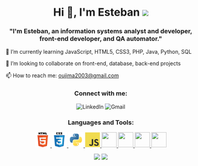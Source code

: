 

  <h1 align="center">Hi 👋, I'm Esteban <img height="40" src="https://emoji.gg/assets/emoji/7333-parrotdance.gif"></h1>


  <h3 align="center">"I'm Esteban, an information systems analyst and developer, front-end developer, and QA automator."</h3>


  🌱 I’m currently learning JavaScript, HTML5, CSS3, PHP, Java, Python, SQL

  👯 I’m looking to collaborate on front-end, database, back-end projects

  📫 How to reach me: oujima2003@gmail.com

  <h3 align="center">Connect with me:</h3>
  <div align="center">
  
  <img src="https://img.shields.io/badge/LinkedIn-0077B5?style=for-the-badge&logo=linkedin&logoColor=white"  alt="LinkedIn" />
  <img src="https://img.shields.io/badge/Gmail-D14836?style=for-the-badge&logo=gmail&logoColor=white" alt="Gmail" />
   
  </div>

  <h3 align="center">Languages and Tools:</h3>

  <p align="center">
      <a href="https://www.w3.org/html/" target="_blank">
          <img src="https://raw.githubusercontent.com/devicons/devicon/master/icons/html5/html5-original-wordmark.svg"
              alt="html5" width="40" height="40" />
      </a>
      <a href="https://www.w3schools.com/css/" target="_blank">
          <img src="https://raw.githubusercontent.com/devicons/devicon/master/icons/css3/css3-original-wordmark.svg"
              alt="css3" width="40" height="40" />
      </a>
      <a href="https://www.python.org" target="_blank">
          <img src="https://raw.githubusercontent.com/devicons/devicon/master/icons/python/python-original.svg"
              alt="python" width="40" height="40" />
      </a>
      <a href="https://developer.mozilla.org/en-US/docs/Web/JavaScript" target="_blank">
          <img src="https://raw.githubusercontent.com/devicons/devicon/master/icons/javascript/javascript-original.svg"
              alt="javascript" width="40" height="40" />
      </a>
      <a href="https://git-scm.com/" target="_blank">
          <img src="https://cdn.jsdelivr.net/gh/devicons/devicon/icons/git/git-original.svg" width="40" height="40" />
      </a>
      <a href="https://www.php.net/" target="_blank">
          <img src="https://cdn.jsdelivr.net/gh/devicons/devicon/icons/php/php-original.svg" width="40" height="40" />
      </a>
      <a href="https://getbootstrap.com/" target="_blank">
          <img src="https://cdn.jsdelivr.net/gh/devicons/devicon/icons/bootstrap/bootstrap-original.svg" width="40"
              height="40" />
      </a>
      <a href="https://www.mysql.com/" target="_blank">
          <img src="https://cdn.jsdelivr.net/gh/devicons/devicon/icons/mysql/mysql-original.svg" width="40" height="40" />
      </a>
  </p>

  <p align="center">
      <img height="150"
          src="https://github-readme-stats.vercel.app/api?username=aztolfo&theme=react&show_icons=true&include_all_commits=true" />
      <img height="150"
          src="https://github-readme-stats.vercel.app/api/top-langs/?username=aztolfo&theme=react&layout=compact" />
  </p>

  <link rel="stylesheet" href="https://cdn.jsdelivr.net/gh/devicons/devicon@v2.15.1/devicon.min.css">

